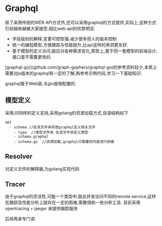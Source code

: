 Graphql
==============
除了采用传统的WEB API方式外,还可以采用graphql的方式提供,实际上,这种方式已经越来越被大家接受,相比web api的优势明显.
* 字段级别的解释,变更可控性强.减少很多烦人的版本控制
* 统一的编程模型,方便跟踪与性能提升,比api这样的黑洞更友好.
* 基于模型的定义访问,能应对各种需求变化,原型上,基于同一套模型的前端设计,接口是不需要更改的.

[graphql-go]((github.com/graph-gophers/graphql-go)的参考资料较少,本质上需要对js版本的graphql有一定的了解,再参考示例代码,学习一下基础知识.

graphql属于Web层,与gin是相配置的.

模型定义
-----------
采用JS同样的定义支持,采用golang的资源加载方式,目录结构如下
```
api
  - schema //在该文件夹存放graphql定义相关文件
    - type  //类型文件夹 在该文件夹定义类型
    - schema.graphql
    - schema.go  //资源加载,graphql只需要将内容进行拼接
```
Resolver
-------------
对定义文件的解释器,为golang实现代码

Tracer
-------------
由于graphql的灵活性,可能一个类型中,就会并发访问不同的remote service,这样在跟踪及性能分析上就存在一定的困难,需要借助一些分析工具.
目前采用 opentracing + jaeger 来提供跟踪服务

后续再来专门讲.